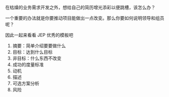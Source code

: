 在枯燥的业务需求开发之外，想给自己的简历增光添彩以便跳槽，该怎么办？

一个重要的办法就是你要推动项目能做出一点改变。那么你要如何说明领导和组员呢？

因此一起来看看 JEP 优秀的模板吧
1. 摘要：简单介绍要要做什么
2. 目标：达到什么目标
3. 非目标：什么东西不改变
4. 成功的度量标准
5. 动机
6. 描述
7. 可选方案分析
8. 风险